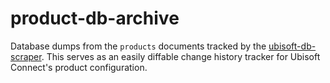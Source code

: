 # product-db-archive

Database dumps from the `products` documents tracked by the [ubisoft-db-scraper](https://github.com/YoobieRE/ubisoft-db-scraper).
This serves as an easily diffable change history tracker for Ubisoft Connect's product configuration.
